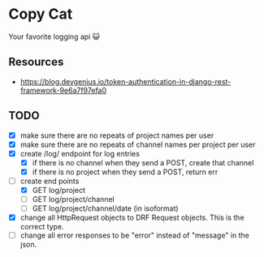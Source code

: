 # Copy Cat
Your favorite logging api 😺

## Resources
- https://blog.devgenius.io/token-authentication-in-django-rest-framework-9e6a7f97efa0

## TODO

- [x] make sure there are no repeats of project names per user
- [x] make sure there are no repeats of channel names per project per user
- [x] create /log/ endpoint for log entries
    - [x] if there is no channel when they send a POST, create that channel
    - [x] if there is no project when they send a POST, return err
- [ ] create end points
    - [x] GET log/project
    - [ ] GET log/project/channel
    - [ ] GET log/project/channel/date (in isoformat)
- [x] change all HttpRequest objects to DRF Request objects. This is the correct type.
- [ ] change all error responses to be "error" instead of "message" in the json.
